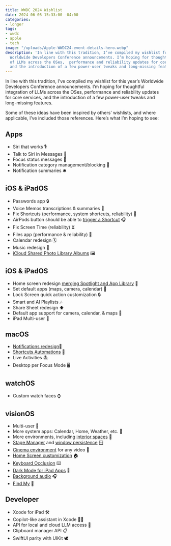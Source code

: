 ```yaml
---
title: WWDC 2024 Wishlist
date: 2024-06-05 15:33:00 -04:00
categories:
- longer
tags:
- wwdc
- apple
- tech
image: "/uploads/Apple-WWDC24-event-details-hero.webp"
description: 'In line with this tradition, I’ve compiled my wishlist for this year’s
  Worldwide Developers Conference announcements. I’m hoping for thoughtful integration
  of LLMs across the OSes,  performance and reliability updates for core services,
  and the introduction of a few power-user tweaks and long-missing features. '
---
```


In line with this tradition, I’ve compiled my wishlist for this year’s Worldwide Developers Conference announcements. I’m hoping for thoughtful integration of LLMs across the OSes,  performance and reliability updates for core services, and the introduction of a few power-user tweaks and long-missing features. 

Some of these ideas have been inspired by others’ wishlists, and where applicable, I’ve included those references. Here’s what I’m hoping to see:

## Apps
- Siri that works 🎙️
- Talk to Siri in Messages 💬
- Focus status messages 👀
- Notification category management/blocking 📵
- Notification summaries 🛎️

## iOS & iPadOS
- Passwords app 🔒
- Voice Memos transcriptions & summaries 🎤
- Fix Shortcuts (performance, system shortcuts, reliability) 🦾
- AirPods button should be able to [trigger a Shortcut](https://x.com/irace/status/1785696515333161296) 🎧
- Fix Screen Time (reliability) ⏳
- Files app (performance & reliability) 📂
- Calendar redesign 🗓️
- Music redesign 🎵
- [iCloud Shared Photo Library Albums](https://x.com/irace/status/1785696515333161296) 🖼️

## iOS & iPadOS
- Home screen redesign [merging Spotlight and App Library](https://x.com/irace/status/1793286898493849659) 📱
- Set default apps (maps, camera, calendar) 📲
- Lock Screen quick action customization 🔒
- Smart and AI Playlists 🎶
- Share Sheet redesign ⬆️
- Default app support for camera, calendar, & maps 📍
- iPad Multi-user 👥

## macOS
- [Notifications redesign](https://www.macstories.net/linked/appstories-episode-385-our-2024-macos-and-visionos-wwdc-wishes/)🔔
- [Shortcuts Automations](https://www.macstories.net/linked/appstories-episode-385-our-2024-macos-and-visionos-wwdc-wishes/) 🤖
- Live Activities 🏝️
- Desktop per Focus Mode 🖥️

## watchOS
- Custom watch faces ⌚️

## visionOS

- Multi-user 👥
- More system apps: Calendar, Home, Weather, etc. 🥽
- More environments, including [interior spaces](https://x.com/sdw/status/1798202960679440825) 🌇
- [Stage Manager](https://x.com/AlbertoCarlier/status/1798327879257952585) and [window persistence](https://x.com/Jeehut/status/1797924373845963252) 🪟
- [Cinema environment](https://x.com/AlbertoCarlier/status/1798058451702300901) for any video 🍿
- [Home Screen customization](https://bondi.blog/2024/02/03/what-visionos-needs-most-right-now/) 🏠
- [Keyboard Occlusion](https://bondi.blog/2024/02/03/what-visionos-needs-most-right-now/) ⌨️ 
- [Dark Mode for iPad Apps](https://bondi.blog/2024/02/03/what-visionos-needs-most-right-now/) 🌚 
- [Background audio](https://bondi.blog/2024/02/03/what-visionos-needs-most-right-now/) 🎧
- [Find My](https://bondi.blog/2024/02/03/what-visionos-needs-most-right-now/) 🔎

## Developer

- Xcode for iPad 🛠️
- Copilot-like assistant in Xcode 🧑‍✈️
- API for local and cloud LLM access 🤖
- Clipboard manager API 📋
- SwiftUI parity with UIKit 🕊️